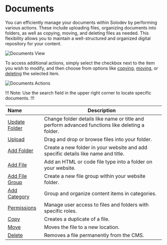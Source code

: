 # Documents

You can efficiently manage your documents within Solodev by performing various actions. These include uploading files, organizing documents into folders, as well as copying, moving, and deleting files as needed. This flexibility allows you to maintain a well-structured and organized digital repository for your content.

<p><img src="/static/images/documents/documents-overview.jpg" alt="Documents View"></p>

To access additional actions, simply select the checkbox next to the item you wish to modify, and then choose from options like <a href="/workspace/documents/manage-file-folder/copy/">copying</a>, <a href="/workspace/documents/manage-file-folder/move/">moving</a>, or <a href="/workspace/documents/manage-file-folder/delete/">deleting</a> the selected item.

<p><img src="/static/images/documents/documents-actions.jpg" alt="Documents Actions"></p>

!!! Note:
Use the search field in the upper right corner to locate specific documents. 
!!!

**Name** | **Description**
:--- | ---
<a href="/workspace/documents/document/update-folder/">Update Folder</a> | Change folder details like name or title and perform advanced functions like deleting a folder.
<a href="/workspace/documents/document/upload/">Upload</a> | Drag and drop or browse files into your folder. 
<a href="/workspace/documents/document/add-folder/">Add Folder</a> | Create a new folder in your website and add specific details like name and title.
<a href="/workspace/documents/add-file/">Add File</a> | Add an HTML or code file type into a folder on your website. 
<a href="/workspace/documents/document/add-file-group/">Add File Group</a> | Create a new file group within your website folder.
<a href="/workspace/documents/document/add-category/">Add Category</a> | Group and organize content items in categories.
<a href="/workspace/documents/document/permissions/">Permissions</a> | Manage user access to files and folders with specific roles.
<a href="/workspace/documents/manage-file-folder/copy/">Copy</a> | Creates a duplicate of a file.
<a href="/workspace/documents/manage-file-folder/move/">Move</a> | Moves the file to a new location.
<a href="/workspace/documents/manage-file-folder/delete/">Delete</a> | Removes a file permanently from the CMS.